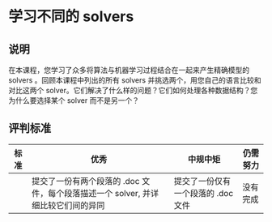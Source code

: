 # 学习不同的 solvers

## 说明

在本课程，您学习了众多将算法与机器学习过程结合在一起来产生精确模型的 solvers 。回顾本课程中列出的所有 solvers 并挑选两个，用您自己的语言比较和对比这两个 solver。它们解决了什么样的问题？它们如何处理各种数据结构？您为什么要选择某个 solver 而不是另一个？

## 评判标准

| 标准 | 优秀 | 中规中矩 | 仍需努力 |
| ---- | --- | -------- | ------- |
|      | 提交了一份有两个段落的 .doc 文件，每个段落描述一个 solver, 并详细比较它们间的异同 | 提交了一份仅有一个段落的 .doc 文件 | 没有完成 |
